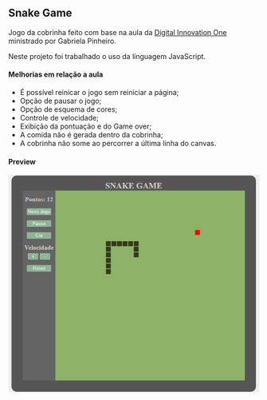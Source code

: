 ## Snake Game

Jogo da cobrinha feito com base na aula da [Digital Innovation One](https://digitalinnovation.one/ "Digital Innovation One") ministrado por Gabriela Pinheiro.

Neste projeto foi trabalhado o uso da linguagem JavaScript.

#### Melhorias em relação a aula
- É possível reinicar o jogo sem reiniciar a página;
- Opção de pausar o jogo;
- Opção de esquema de cores;
- Controle de velocidade;
- Exibição da pontuação e do Game over;
- A comida não é gerada dentro da cobrinha;
- A cobrinha não some ao percorrer a última linha do canvas.

#### Preview

[![Desktop](https://raw.githubusercontent.com/xilapa/snake_game/main/preview.png "Preview")](https://raw.githubusercontent.com/xilapa/snake_game/main/preview.png "Preview")






